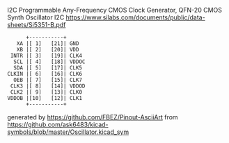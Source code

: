 I2C Programmable Any-Frequency CMOS Clock Generator, QFN-20
CMOS Synth Oscillator I2C
https://www.silabs.com/documents/public/data-sheets/Si5351-B.pdf


	      +-----------+
	   XA |[ 1]   [21]| GND
	   XB |[ 2]   [20]| VDD
	 INTR |[ 3]   [19]| CLK4
	  SCL |[ 4]   [18]| VDDOC
	  SDA |[ 5]   [17]| CLK5
	CLKIN |[ 6]   [16]| CLK6
	  OEB |[ 7]   [15]| CLK7
	 CLK3 |[ 8]   [14]| VDDOD
	 CLK2 |[ 9]   [13]| CLK0
	VDDOB |[10]   [12]| CLK1
	      +-----------+


generated by https://github.com/FBEZ/Pinout-AsciiArt from https://github.com/ask6483/kicad-symbols/blob/master/Oscillator.kicad_sym